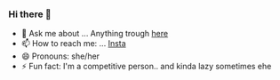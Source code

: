 ### Hi there 👋
- 💬 Ask me about ... Anything trough [here](https://secreto.site/aqqsr4)
- 📫 How to reach me: ... [Insta](https://www.instagram.com/aisyakareninaa/)
- 😄 Pronouns: she/her
- ⚡ Fun fact: I'm a competitive person.. and kinda lazy sometimes ehe
